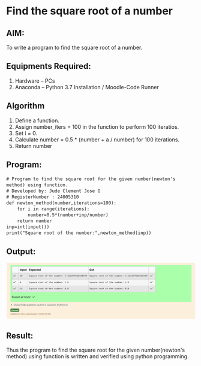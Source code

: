# Find the square root of a number

## AIM:
To write a program to find the square root of a number.

## Equipments Required:
1. Hardware – PCs
2. Anaconda – Python 3.7 Installation / Moodle-Code Runner

## Algorithm
1. Define a function.
2. Assign number_iters = 100 in the function to perform 100 iteratios.
3. Set i = 0.
4. Calculate  number = 0.5 * (number + a / number) for 100 iterations.
5. Return number

## Program:
    # Program to find the square root for the given number(newton's method) using function.
    # Developed by: Jude Clement Jose G
    # RegisterNumber : 24005310
    def newton_method(number,iterations=100):
        for i in range(iterations):
            number=0.5*(number+inp/number)
        return number
    inp=int(input())
    print("Square root of the number:",newton_method(inp))

## Output:

![alt text](image.png)

## Result:
Thus the program to find the square root for the given number(newton's method) using function is written and verified using python programming.
